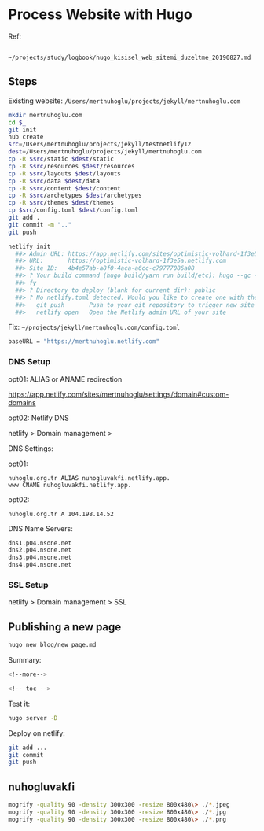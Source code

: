 
# Process Website with Hugo

Ref:

		~/projects/study/logbook/hugo_kisisel_web_sitemi_duzeltme_20190827.md

## Steps

Existing website: `/Users/mertnuhoglu/projects/jekyll/mertnuhoglu.com`

``` bash
mkdir mertnuhoglu.com
cd $_
git init
hub create
src=/Users/mertnuhoglu/projects/jekyll/testnetlify12
dest=/Users/mertnuhoglu/projects/jekyll/mertnuhoglu.com
cp -R $src/static $dest/static
cp -R $src/resources $dest/resources
cp -R $src/layouts $dest/layouts
cp -R $src/data $dest/data
cp -R $src/content $dest/content
cp -R $src/archetypes $dest/archetypes
cp -R $src/themes $dest/themes
cp $src/config.toml $dest/config.toml
git add .
git commit -m ".."
git push
``` 

``` bash
netlify init
  ##> Admin URL: https://app.netlify.com/sites/optimistic-volhard-1f3e5a
  ##> URL:       https://optimistic-volhard-1f3e5a.netlify.com
  ##> Site ID:   4b4e57ab-a8f0-4aca-a6cc-c79777086a08
  ##> ? Your build command (hugo build/yarn run build/etc): hugo --gc --minify
  ##> fy
  ##> ? Directory to deploy (blank for current dir): public
  ##> ? No netlify.toml detected. Would you like to create one with these build settings? Yes
  ##>   git push       Push to your git repository to trigger new site builds
  ##>   netlify open   Open the Netlify admin URL of your site
``` 

Fix: `~/projects/jekyll/mertnuhoglu.com/config.toml`

``` bash
baseURL = "https://mertnuhoglu.netlify.com"
``` 

### DNS Setup

opt01: ALIAS or ANAME redirection

https://app.netlify.com/sites/mertnuhoglu/settings/domain#custom-domains

opt02: Netlify DNS

netlify > Domain management > 

DNS Settings:

opt01:

```
nuhoglu.org.tr ALIAS nuhogluvakfi.netlify.app.
www CNAME nuhogluvakfi.netlify.app.
```

opt02:

```
nuhoglu.org.tr A 104.198.14.52
```

DNS Name Servers:

```bash
dns1.p04.nsone.net
dns2.p04.nsone.net
dns3.p04.nsone.net
dns4.p04.nsone.net
```



### SSL Setup

netlify > Domain management > SSL

## Publishing a new page

``` bash
hugo new blog/new_page.md
``` 

Summary:

``` bash
<!--more-->

<!-- toc -->
``` 

Test it:

```bash
hugo server -D
```

Deploy on netlify:

```bash
git add ...
git commit
git push
```

## nuhogluvakfi

```bash
mogrify -quality 90 -density 300x300 -resize 800x480\> ./*.jpeg
mogrify -quality 90 -density 300x300 -resize 800x480\> ./*.jpg
mogrify -quality 90 -density 300x300 -resize 800x480\> ./*.png
```



